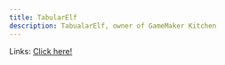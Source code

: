```yaml
---
title: TabularElf
description: TabualarElf, owner of GameMaker Kitchen
---
```


Links: <a href="https://tabelf.link/" target="_blank">Click here!</a>